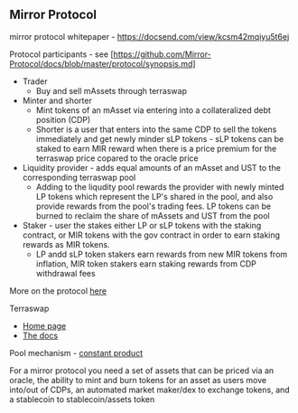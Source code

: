 ## Mirror Protocol

mirror protocol whitepaper - https://docsend.com/view/kcsm42mqiyu5t6ej

Protocol participants - see [https://github.com/Mirror-Protocol/docs/blob/master/protocol/synopsis.md]

* Trader
    * Buy and sell mAssets through terraswap
* Minter and shorter
    * Mint tokens of an mAsset via entering into a collateralized debt position (CDP)
    * Shorter is a user that enters into the same CDP to sell the tokens immediately and get newly minder sLP tokens - sLP tokens can be staked to earn MIR reward when there is a price premium for the terraswap price copared to the oracle price
* Liquidity provider - adds equal amounts of an mAsset and UST to the corresponding terraswap pool
    * Adding to the liqudity pool rewards the provider with newly minted LP tokens which represent the LP's shared in the pool, and also provide rewards from the pool's trading fees. LP tokens can be burned to reclaim the share of mAssets and UST from the pool
* Staker - user the stakes either LP or sLP tokens with the staking contract, or MIR tokens with the gov contract in order to earn staking rewards as MIR tokens.
    * LP andd sLP token stakers earn rewards from new MIR tokens from inflation, MIR token stakers earn staking rewards from CDP withdrawal fees

More on the protocol [here](https://www.figment.io/resources/earning-and-claiming-mir-as-a-luna-staker-on-mirror-protocol#:~:text=Additional%20MIR%20can%20be%20earned%20by%3A&text=Users%20staking%20LUNA%2C%20LP%20tokens,LP%20token%20and%20MIR%20stakers.)


Terraswap

* [Home page](https://terraswaps.io/?url=https%3A%2F%2Fterraswap.io%2F)
* [The docs](https://docs.terraswap.io/)

Pool mechanism - [constant product](https://docs.terraswap.io/docs/introduction/mechanism/)

For a mirror protocol you need a set of assets that can be priced via an oracle, the ability to mint and burn tokens for an asset as users move into/out of CDPs, an automated market maker/dex to exchange tokens, and a stablecoin to stablecoin/assets token